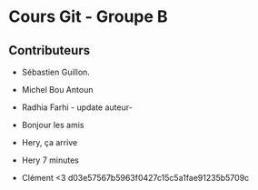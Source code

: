 # Cours Git - Groupe B

## Contributeurs

* Sébastien Guillon.
* Michel Bou Antoun
* Radhia Farhi - update auteur-
* Bonjour les amis

* Hery, ça arrive


* Hery 7 minutes
* Clément <3
 d03e57567b5963f0427c15c5a1fae91235b5709c
